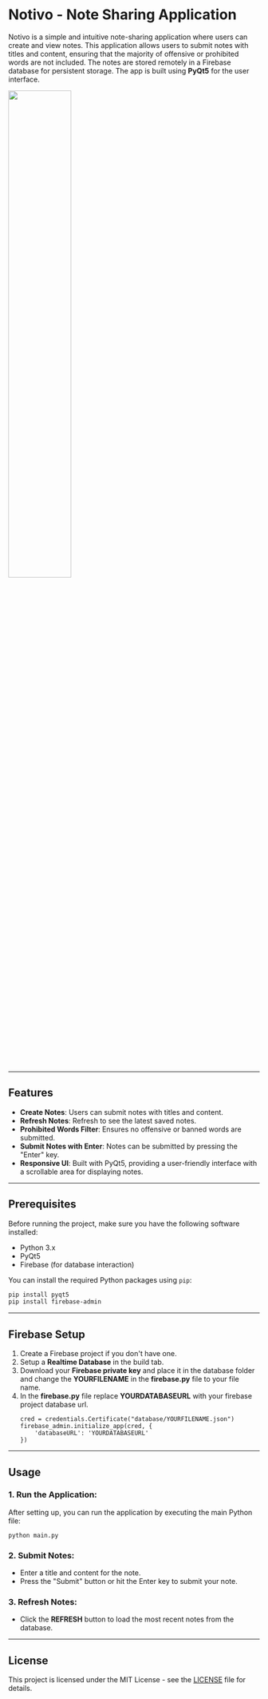# Notivo - Note Sharing Application

Notivo is a simple and intuitive note-sharing application where users can create and view notes. This application allows users to submit notes with titles and content, ensuring that the majority of offensive or prohibited words are not included. The notes are stored remotely in a Firebase database for persistent storage. The app is built using **PyQt5** for the user interface.


<img src="https://i.imgur.com/OgmXaBG.png" width=50% height=50%>

---

## Features

- **Create Notes**: Users can submit notes with titles and content.
- **Refresh Notes**: Refresh to see the latest saved notes.
- **Prohibited Words Filter**: Ensures no offensive or banned words are submitted.
- **Submit Notes with Enter**: Notes can be submitted by pressing the "Enter" key.
- **Responsive UI**: Built with PyQt5, providing a user-friendly interface with a scrollable area for displaying notes.

---

## Prerequisites

Before running the project, make sure you have the following software installed:

- Python 3.x
- PyQt5
- Firebase (for database interaction)

You can install the required Python packages using `pip`:

```bash
pip install pyqt5
pip install firebase-admin
```

---

## Firebase Setup

1. Create a Firebase project if you don't have one.
2. Setup a **Realtime Database** in the build tab.
3. Download your **Firebase private key** and place it in the database folder and change the **YOURFILENAME** in the **firebase.py** file to your file name.
4. In the **firebase.py** file replace **YOURDATABASEURL** with your firebase project database url.
    ```
    cred = credentials.Certificate("database/YOURFILENAME.json")
    firebase_admin.initialize_app(cred, {
        'databaseURL': 'YOURDATABASEURL'
    })
    ```

---

## Usage

### 1. **Run the Application:**
After setting up, you can run the application by executing the main Python file:
    
    python main.py


### 2. **Submit Notes:**
- Enter a title and content for the note.
- Press the "Submit" button or hit the Enter key to submit your note.

### 3. **Refresh Notes:**
- Click the **REFRESH** button to load the most recent notes from the database.

---
## License

This project is licensed under the MIT License - see the [LICENSE](https://github.com/Balionelis/Notivo/blob/main/LICENSE) file for details.
